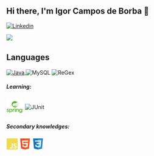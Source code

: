 ## Hi there, I'm Igor Campos de Borba 👋

  [![Linkedin](https://img.shields.io/badge/-LinkedIn-blue?style=flat&logo=Linkedin&logoColor=white)](https://www.linkedin.com/in/igor-campos-de-borba/)

<div>
  <img height="180em" src="https://github-readme-stats.vercel.app/api/top-langs/?username=igorcamposdeborba&layout=compact&langs_count=7&theme=nord&hide=c,c%2B%2B"/>
</div>

## Languages
<div style="display: inline_block">
  <a href="[https://github.com/igorcamposdeborba/JavaExercises](https://github.com/igorcamposdeborba?tab=repositories&q=&type=&language=java&sort=)">
    <img align="center" alt="Java" height="60" width="auto" src="https://cdn.icon-icons.com/icons2/2415/PNG/512/java_original_wordmark_logo_icon_146459.png">
  </a>
  <img align="center" alt="MySQL" height="60" width="auto" src="https://cdn.icon-icons.com/icons2/2415/PNG/512/mysql_original_wordmark_logo_icon_146417.png">
  <img align="center" alt="ReGex" height="40" width="auto" src="https://upload.wikimedia.org/wikipedia/commons/thumb/d/d3/Toolbaricon_RegEx.svg/1920px-Toolbaricon_RegEx.svg.png?20140920212741">
  
  ##### Learning:
  <img align="center" alt="SpringBoot" height="45" width="auto" src="https://github.com/devicons/devicon/blob/master/icons/spring/spring-original-wordmark.svg"> 
  <img align="center" alt="JUnit" height="25" width="auto" src="https://upload.wikimedia.org/wikipedia/commons/5/59/JUnit_5_Banner.png">
  
  ##### Secondary knowledges:
  <img align="center" alt="JavaScript" height="30" width="auto" src="https://raw.githubusercontent.com/devicons/devicon/master/icons/javascript/javascript-plain.svg">
  <img align="center" alt="HTML" height="30" width="auto" src="https://raw.githubusercontent.com/devicons/devicon/master/icons/html5/html5-original.svg">
  <img align="center" alt="CSS" height="30" width="auto" src="https://raw.githubusercontent.com/devicons/devicon/master/icons/css3/css3-original.svg">
</div>
<br>
